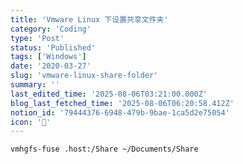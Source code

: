 ```yaml
---
title: 'Vmware Linux 下设置共享文件夹'
category: 'Coding'
type: 'Post'
status: 'Published'
tags: ['Windows']
date: '2020-03-27'
slug: 'vmware-linux-share-folder'
summary: ''
last_edited_time: '2025-08-06T03:21:00.000Z'
blog_last_fetched_time: '2025-08-06T06:20:58.412Z'
notion_id: '79444376-6948-479b-9bae-1ca5d2e75054'
icon: '🏺'
---
```


```bash
vmhgfs-fuse .host:/Share ~/Documents/Share
```

